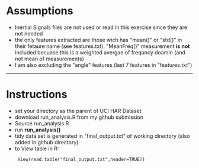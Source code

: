 
# Assumptions
* Inertial Signals files are not used or read in this exercise since they are not needed
* the only features extracted are those wich has "mean()" or "std()" in their fetaure name (see features.txt). "MeanFreq()" measurement **is not** included becuase this is a weighted avergae of frequncy doamin (and not mean of measurements)
* I am also excluding the "angle" features (last 7 features in "features.txt")
---
# Instructions
* set your directory as the parent of UCI HAR Dataset
* download run_analysis.R from my github submission
* Source run_analysis.R
* run **run_analysis()**
* tidy data set is generated in "final_output.txt" of working directory (also added in github directory)
* to View table in R:
  ```
   View(read.table("final_output.txt",header=TRUE))
  ```




